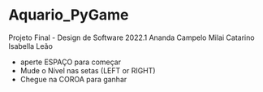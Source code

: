 # Aquario_PyGame
Projeto Final - Design de Software 2022.1
Ananda Campelo
Milai Catarino
Isabella Leão

- aperte ESPAÇO para começar
- Mude o Nível nas setas (LEFT or RIGHT)
- Chegue na COROA para ganhar
